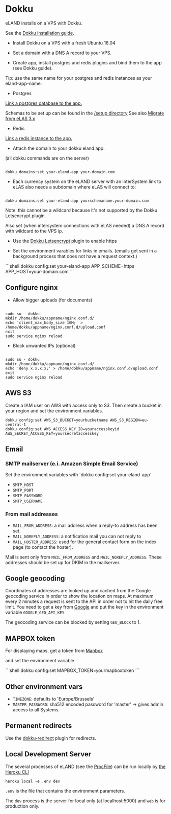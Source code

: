 # Dokku

eLAND installs on a VPS with Dokku.

See the [Dokku installation guide](http://dokku.viewdocs.io/dokku/getting-started/installation).

* Install Dokku on a VPS with a fresh Ubuntu 18.04

* Set a domain with a DNS A record to your VPS.

* Create app, install postgres and redis plugins and bind them to the app (see Dokku guide).

Tip: use the same name for your postgres and redis instances as your eland-app-name.

* Postgres

[Link a postgres database to the app.](https://github.com/dokku/dokku-postgres)

Schemas to be set up can be found in the [/setup directory](https://github.com/eeemarv/eland/tree/master/setup)
See also [Migrate from eLAS 3.x](migrate-from-elas-3.md)

* Redis

[Link a redis instance to the app.](https://github.com/dokku/dokku-redis)

* Attach the domain to your dokku eland app.

(all dokku commands are on the server)

```shell

dokku domains:set your-eland-app your-domain.com

```

* Each currency system on the eLAND server with an interSystem link to eLAS also needs a subdomain where eLAS will connect to:

```shell

dokku domains:set your-eland-app yourschemaname.your-domain.com

```

Note: this cannot be a wildcard because it's not supported by the Dokku Letsencrypt plugin.

Also set (when intersystem connections with eLAS needed) a DNS A record with wildcard to the VPS ip.

* Use the [Dokku Letsencrypt](https://github.com/dokku/dokku-letsencrypt) plugin to enable https

* Set the environment varables for links in emails. (emails get sent in a background process that does not have a request context.)

´´´shell
dokku config:set your-eland-app APP_SCHEME=https APP_HOST=your-domain.com
´´´

## Configure nginx

* Allow bigger uploads (for documents)

```shell

sudo su - dokku
mkdir /home/dokku/appname/nginx.conf.d/
echo 'client_max_body_size 10M;' > /home/dokku/appname/nginx.conf.d/upload.conf
exit
sudo service nginx reload

```

* Block unwanted IPs (optional)

```shell

sudo su - dokku
mkdir /home/dokku/appname/nginx.conf.d/
echo 'deny x.x.x.x;' > /home/dokku/appname/nginx.conf.d/upload.conf
exit
sudo service nginx reload

```

## AWS S3

Create a IAM user on AWS with access only to S3.
Then create a bucket in your region and set the environment variables.

```shell
dokku config:set AWS_S3_BUCKET=yourbucketname AWS_S3_REGION=eu-central-1
dokku config:set AWS_ACCESS_KEY_ID=youraccesskeyid AWS_SECRET_ACCESS_KEY=yoursecretaccesskey
```

## Email

### SMTP mailserver (e.i. Amazon Simple Email Service)

Set the environment variables with ´dokku config:set your-eland-app´

* `SMTP_HOST`
* `SMTP_PORT`
* `SMTP_PASSWORD`
* `SMTP_USERNAME`

### From mail addresses

* `MAIL_FROM_ADDRESS`: a mail address when a reply-to address has been set.
* `MAIL_NOREPLY_ADDRESS`: a notification mail you can not reply to
* `MAIL_HOSTER_ADDRESS`: used for the general contact form on the index page (to contact the hoster).

Mail is sent only from `MAIL_FROM_ADDRESS` and `MAIL_NOREPLY_ADDRESS`.
These addresses should be set up for DKIM in the mailserver.

## Google geocoding

Coordinates of addresses are looked up and cached from the Google geocoding service in order to show the location on maps. At maximum every 2 minutes a request is sent to the API in order not to hit the daily free limit. You need to get a key from [Google](https://developers.google.com/maps/documentation/geocoding/intro)
and put the key in the environment variable `GOOGLE_GEO_API_KEY`

The geocoding service can be blocked by setting `GEO_BLOCK` to 1.

## MAPBOX token

For displaying maps, get a token from [Mapbox](https://www.mapbox.com)

and set the environment variable

´´´shell
dokku config:set MAPBOX_TOKEN=yourmapboxtoken
´´´

## Other environment vars

* `TIMEZONE`: defaults to 'Europe/Brussels'
* `MASTER_PASSWORD`: sha512 encoded password for 'master' -> gives admin access to all Systems.

## Permanent redirects

Use the [dokku-redirect](https://github.com/dokku/dokku-redirect) plugin for redirects.

## Local Development Server

The several processes of eLAND (see the [ProcFile](https://github.com/eeemarv/eland/blob/master/Procfile)) can be run locally by [the Heroku CLI](https://devcenter.heroku.com/articles/heroku-cli)

```shell
heroku local -e .env dev
```

`.env` is the file that contains the environment parameters.

The `dev` process is the server for local only (at localhost:5000) and `web` is for production only.
